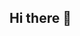 ## Hi there 👋

<!--
**akhilesh3841/akhilesh3841** is a ✨ _special_ ✨ repository because its `README.md` (this file) appears on your GitHub profile.

Here are some ideas to get you started:

### Hi there, I'm John Doe! 👋

- 🌱 I’m currently learning React.js.
- 👯 I’m looking to collaborate on open source projects.
- 💬 Ask me about web development and design.
- 📫 How to reach me: john.doe@example.com
- 😄 Pronouns: He/Him
- ⚡ Fun fact: I love hiking and photography.

### Skills and Tools

![JavaScript](https://img.shields.io/badge/JavaScript-Intermediate-yellow)
![React](https://img.shields.io/badge/React-Advanced-blue)
![CSS](https://img.shields.io/badge/CSS-Proficient-orange)

### GitHub Stats

![John's GitHub stats](https://github-readme-stats.vercel.app/api?username=johndoe&show_icons=true&theme=radical)

### Recent Activity

![John's GitHub Activity Graph](https://activity-graph.herokuapp.com/graph?username=johndoe&bg_color=ffffff&color=708090&line=24292e&point=24292e&area=true&hide_border=true)

### Connect with Me

[![LinkedIn](https://img.shields.io/badge/LinkedIn-JohnDoe-blue)](https://www.linkedin.com/in/johndoe)
[![Twitter](https://img.shields.io/badge/Twitter-JohnDoe-blue)](https://twitter.com/johndoe)

### Featured Projects

- [Weather App](https://github.com/johndoe/weather-app)
- [Portfolio Website](https://github.com/johndoe/portfolio)
